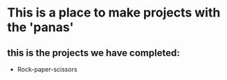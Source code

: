 # This is a place to make projects with the 'panas'


## this is the projects we have completed:
- Rock-paper-scissors
